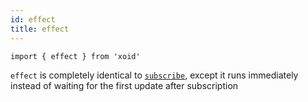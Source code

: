 ```yaml
---
id: effect
title: effect
---
```


`import { effect } from 'xoid'`

`effect` is completely identical to [`subscribe`](subscribe), except it runs immediately instead of waiting for the first update after subscription
